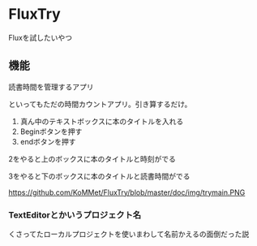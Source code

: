 # FluxTry

Fluxを試したいやつ

## 機能

読書時間を管理するアプリ

といってもただの時間カウントアプリ。引き算するだけ。

1. 真ん中のテキストボックスに本のタイトルを入れる
2. Beginボタンを押す
3. endボタンを押す

2をやると上のボックスに本のタイトルと時刻がでる

3をやると下のボックスに本のタイトルと読書時間がでる

https://github.com/KoMMet/FluxTry/blob/master/doc/img/trymain.PNG

### TextEditorとかいうプロジェクト名

くさってたローカルプロジェクトを使いまわして名前かえるの面倒だった説
